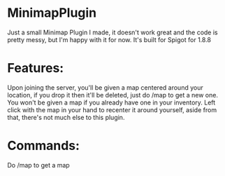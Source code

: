 # MinimapPlugin

Just a small Minimap Plugin I made, it doesn't work great and the code is pretty messy, but I'm happy with it for now. It's built for Spigot for 1.8.8

# Features:
Upon joining the server, you'll be given a map centered around your location, if you drop it then it'll be deleted, just do /map to get a new one. You won't be given a map if you already have one in your inventory. Left click with the map in your hand to recenter it around yourself, aside from that, there's not much else to this plugin.

# Commands:

Do /map to get a map

